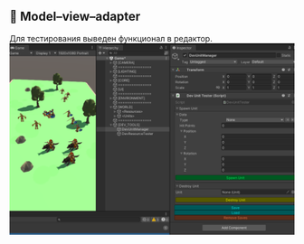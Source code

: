 ## :notebook: Model–view–adapter
 
Для тестирования выведен функционал в редактор.
![alt text](https://github.com/AlexDevEdd/OTUS_Home_works/blob/SAVE_LOAD/Preview.png)